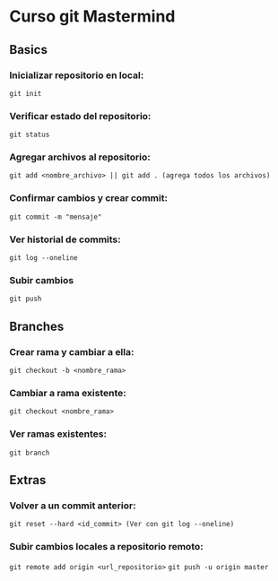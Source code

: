 # Curso git Mastermind

## Basics

### Inicializar repositorio en local:

``` git init ```

### Verificar estado del repositorio:

``` git status ```

### Agregar archivos al repositorio:

``` git add <nombre_archivo> || git add . (agrega todos los archivos) ```

### Confirmar cambios y crear commit:

``` git commit -m "mensaje" ```

### Ver historial de commits:

``` git log --oneline ```

### Subir cambios 
    
``` git push ```

## Branches

### Crear rama y cambiar a ella:

``` git checkout -b <nombre_rama> ```

### Cambiar a rama existente:

``` git checkout <nombre_rama> ```

### Ver ramas existentes:

``` git branch ```

## Extras

### Volver a un commit anterior:

``` git reset --hard <id_commit> (Ver con git log --oneline) ```

### Subir cambios locales a repositorio remoto:

``` git remote add origin <url_repositorio> ```
``` git push -u origin master ```

